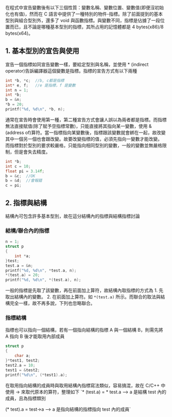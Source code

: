 在程式中宣告變數後有以下三個性質：變數名稱、變數位置、變數值(即便沒初始化也有值)，然而在 C 語言中提供了一種特別的物件-指標。除了前面提到的基本型別與組合型別外，還多了 void 與函數指標。與變數不同，指標是佔據了一段位置而已，且不論是哪種基本型別的指標，其所占用的記憶體都是 4 bytes(x86)/8 bytes(x64)。

## 1. 基本型別的宣告與使用
宣告一個指標如同宣告變數一樣，要給定型別與名稱，並使用 * (indirect operator)告訴編譯器這個變數是指標。指標的宣告方式有以下兩種
```C
int *b, *c;  //b, c都是指標
int* e, f;   //e 是指標，f 是變數
int n = 1;
int *b;
b = &n;
*b = 20;
printf("%d, %d\n", *b, n);
```
通常在宣告時會使用第一種，第二種宣告方式會讓人誤以為兩者都是指標。而指標無法直接賦值(除了賦予空指標常數)，只能直接將其指向某一變數，使用 &(address of)算符。當一指標指向某變數後，指標跟該變數就會綁在一起，故改變其中一個另一個也會跟改變。故要改變指標的值，必須先指向一變數才能改變。
而指標對於型別的要求較嚴格，只能指向相同型別的變數，一般的變數並無嚴格限制，但是會失去精度。
```C
int *b;
int c = 10;
float pi = 3.14f;
b = &c;  //OK
b = &d;  //會報錯
c = pi;
```

## 2. 指標與結構
結構內可包含許多基本型別，故在這分結構內的指標與結構指標討論
### 結構/聯合內的指標
```C
n = 1;
struct p 
{
    int *a;
}test;
test.a = &n;
printf("%d, %d\n", *test.a, n);
*(test.a) = 20;
printf("%d, %d\n", *(test.a), n);
```
一般的指標是先取了該變數，再在前面加上算符，故結構內取指標的方式為 1. 先取出結構內的變數。 2. 在前面加上算符。如 `*(test.a)` 所示。而聯合的取法與結構完全一樣，故不再多說，下列也忽略聯合。

### 指標結構
指標也可以指向一個結構，若有一個指向結構的指標 A 與一個結構 B，則需先將 A 指向 B 後才能取用內部成員
```C
struct p
{
    char a;
}*test1, test2;
test2.a = 10;
test1 = &test2;
printf("%d\n", (*test1).a);
```
在取用指向結構的成員時與取用結構內指標寫法類似，容易搞混，故在 C/C++ 中使用 -> 來取代原本的算符，整理如下
`* (test.a) = * test.a --> a 是結構 test 內的成員，且為指標類別

(* test).a = test->a --> a 是指向結構的指標指向 test 內的成員`
